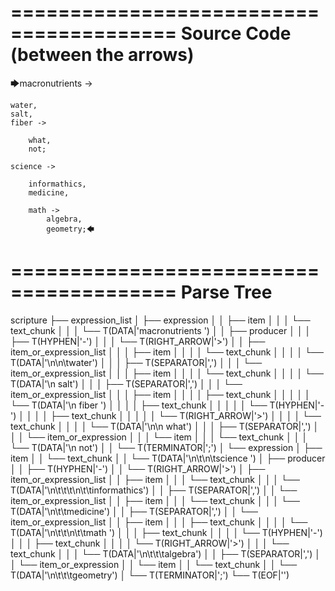 ========================================
Source Code (between the arrows)
========================================

🡆macronutrients ->

	water,
    salt,
    fiber ->

        what,
        not;
	
	science ->
			
		informathics,
		medicine,
		
		math ->
			algebra,
			geometry;🡄

========================================
Parse Tree
========================================

scripture
├── expression_list
│   ├── expression
│   │   ├── item
│   │   │   └── text_chunk
│   │   │       └── T(DATA|'macronutrients ')
│   │   ├── producer
│   │   │   ├── T(HYPHEN|'-')
│   │   │   └── T(RIGHT_ARROW|'>')
│   │   ├── item_or_expression_list
│   │   │   ├── item
│   │   │   │   └── text_chunk
│   │   │   │       └── T(DATA|'\n\n\twater')
│   │   │   ├── T(SEPARATOR|',')
│   │   │   └── item_or_expression_list
│   │   │       ├── item
│   │   │       │   └── text_chunk
│   │   │       │       └── T(DATA|'\n    salt')
│   │   │       ├── T(SEPARATOR|',')
│   │   │       └── item_or_expression_list
│   │   │           ├── item
│   │   │           │   ├── text_chunk
│   │   │           │   │   └── T(DATA|'\n    fiber ')
│   │   │           │   ├── text_chunk
│   │   │           │   │   └── T(HYPHEN|'-')
│   │   │           │   ├── text_chunk
│   │   │           │   │   └── T(RIGHT_ARROW|'>')
│   │   │           │   └── text_chunk
│   │   │           │       └── T(DATA|'\n\n        what')
│   │   │           ├── T(SEPARATOR|',')
│   │   │           └── item_or_expression
│   │   │               └── item
│   │   │                   └── text_chunk
│   │   │                       └── T(DATA|'\n        not')
│   │   └── T(TERMINATOR|';')
│   └── expression
│       ├── item
│       │   └── text_chunk
│       │       └── T(DATA|'\n\t\n\tscience ')
│       ├── producer
│       │   ├── T(HYPHEN|'-')
│       │   └── T(RIGHT_ARROW|'>')
│       ├── item_or_expression_list
│       │   ├── item
│       │   │   └── text_chunk
│       │   │       └── T(DATA|'\n\t\t\t\n\t\tinformathics')
│       │   ├── T(SEPARATOR|',')
│       │   └── item_or_expression_list
│       │       ├── item
│       │       │   └── text_chunk
│       │       │       └── T(DATA|'\n\t\tmedicine')
│       │       ├── T(SEPARATOR|',')
│       │       └── item_or_expression_list
│       │           ├── item
│       │           │   ├── text_chunk
│       │           │   │   └── T(DATA|'\n\t\t\n\t\tmath ')
│       │           │   ├── text_chunk
│       │           │   │   └── T(HYPHEN|'-')
│       │           │   ├── text_chunk
│       │           │   │   └── T(RIGHT_ARROW|'>')
│       │           │   └── text_chunk
│       │           │       └── T(DATA|'\n\t\t\talgebra')
│       │           ├── T(SEPARATOR|',')
│       │           └── item_or_expression
│       │               └── item
│       │                   └── text_chunk
│       │                       └── T(DATA|'\n\t\t\tgeometry')
│       └── T(TERMINATOR|';')
└── T(EOF|'<EOF>')